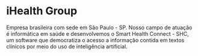 # iHealth Group

Empresa brasileira com sede em São Paulo - SP. Nosso campo de atuação é informática em saúde e desenvolvemos o Smart Health Connect - SHC, um software que democratiza o acesso a informação contida em textos clínicos por meio do uso de inteligência artificial.
